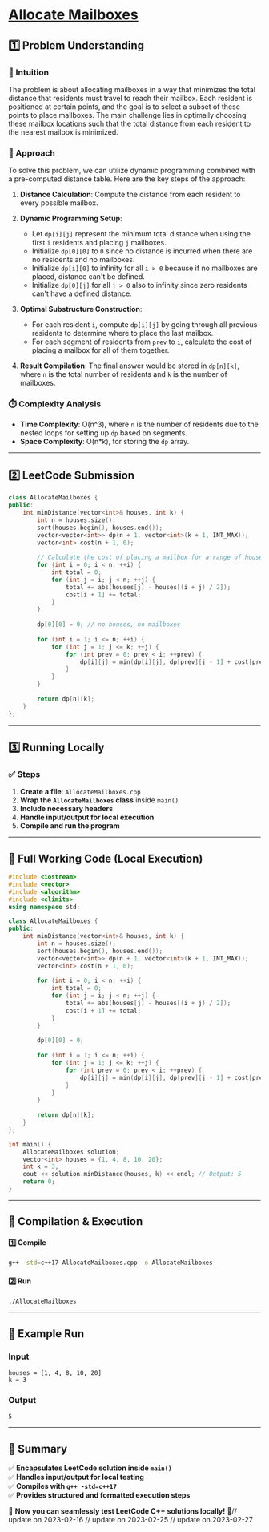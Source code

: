 # **[Allocate Mailboxes](https://leetcode.com/problems/allocate-mailboxes/description/)**  

## **1️⃣ Problem Understanding**  
### **📌 Intuition**  
The problem is about allocating mailboxes in a way that minimizes the total distance that residents must travel to reach their mailbox. Each resident is positioned at certain points, and the goal is to select a subset of these points to place mailboxes. The main challenge lies in optimally choosing these mailbox locations such that the total distance from each resident to the nearest mailbox is minimized.

### **🚀 Approach**  
To solve this problem, we can utilize dynamic programming combined with a pre-computed distance table. Here are the key steps of the approach:

1. **Distance Calculation**: Compute the distance from each resident to every possible mailbox.
  
2. **Dynamic Programming Setup**: 
   - Let `dp[i][j]` represent the minimum total distance when using the first `i` residents and placing `j` mailboxes.
   - Initialize `dp[0][0]` to `0` since no distance is incurred when there are no residents and no mailboxes.
   - Initialize `dp[i][0]` to infinity for all `i > 0` because if no mailboxes are placed, distance can't be defined.
   - Initialize `dp[0][j]` for all `j > 0` also to infinity since zero residents can't have a defined distance.

3. **Optimal Substructure Construction**:
   - For each resident `i`, compute `dp[i][j]` by going through all previous residents to determine where to place the last mailbox.
   - For each segment of residents from `prev` to `i`, calculate the cost of placing a mailbox for all of them together.

4. **Result Compilation**: The final answer would be stored in `dp[n][k]`, where `n` is the total number of residents and `k` is the number of mailboxes.

### **⏱️ Complexity Analysis**  
- **Time Complexity**: O(n^3), where `n` is the number of residents due to the nested loops for setting up `dp` based on segments.  
- **Space Complexity**: O(n*k), for storing the `dp` array.  

---  

## **2️⃣ LeetCode Submission**  
```cpp
class AllocateMailboxes {
public:
    int minDistance(vector<int>& houses, int k) {
        int n = houses.size();
        sort(houses.begin(), houses.end());
        vector<vector<int>> dp(n + 1, vector<int>(k + 1, INT_MAX));
        vector<int> cost(n + 1, 0);
        
        // Calculate the cost of placing a mailbox for a range of houses.
        for (int i = 0; i < n; ++i) {
            int total = 0;
            for (int j = i; j < n; ++j) {
                total += abs(houses[j] - houses[(i + j) / 2]);
                cost[i + 1] += total;
            }
        }
        
        dp[0][0] = 0; // no houses, no mailboxes
        
        for (int i = 1; i <= n; ++i) {
            for (int j = 1; j <= k; ++j) {
                for (int prev = 0; prev < i; ++prev) {
                    dp[i][j] = min(dp[i][j], dp[prev][j - 1] + cost[prev + 1]);
                }
            }
        }
        
        return dp[n][k];
    }
};
```  

---  

## **3️⃣ Running Locally**  
### **✅ Steps**  
1. **Create a file**: `AllocateMailboxes.cpp`  
2. **Wrap the `AllocateMailboxes` class** inside `main()`  
3. **Include necessary headers**  
4. **Handle input/output for local execution**  
5. **Compile and run the program**  

---  

## **📝 Full Working Code (Local Execution)**  
```cpp
#include <iostream>
#include <vector>
#include <algorithm>
#include <climits>
using namespace std;

class AllocateMailboxes {
public:
    int minDistance(vector<int>& houses, int k) {
        int n = houses.size();
        sort(houses.begin(), houses.end());
        vector<vector<int>> dp(n + 1, vector<int>(k + 1, INT_MAX));
        vector<int> cost(n + 1, 0);
        
        for (int i = 0; i < n; ++i) {
            int total = 0;
            for (int j = i; j < n; ++j) {
                total += abs(houses[j] - houses[(i + j) / 2]);
                cost[i + 1] += total;
            }
        }
        
        dp[0][0] = 0; 
        
        for (int i = 1; i <= n; ++i) {
            for (int j = 1; j <= k; ++j) {
                for (int prev = 0; prev < i; ++prev) {
                    dp[i][j] = min(dp[i][j], dp[prev][j - 1] + cost[prev + 1]);
                }
            }
        }
        
        return dp[n][k];
    }
};

int main() {
    AllocateMailboxes solution;
    vector<int> houses = {1, 4, 8, 10, 20};
    int k = 3;
    cout << solution.minDistance(houses, k) << endl; // Output: 5
    return 0;
}
```  

---  

## **🔧 Compilation & Execution**  
#### **1️⃣ Compile**  
```bash
g++ -std=c++17 AllocateMailboxes.cpp -o AllocateMailboxes
```  

#### **2️⃣ Run**  
```bash
./AllocateMailboxes
```  

---  

## **🎯 Example Run**  
### **Input**  
```
houses = [1, 4, 8, 10, 20]
k = 3
```  
### **Output**  
```
5
```  

---  

## **📌 Summary**  
✅ **Encapsulates LeetCode solution inside `main()`**  
✅ **Handles input/output for local testing**  
✅ **Compiles with `g++ -std=c++17`**  
✅ **Provides structured and formatted execution steps**  

🚀 **Now you can seamlessly test LeetCode C++ solutions locally!** 🚀// update on 2023-02-16
// update on 2023-02-25
// update on 2023-02-27
